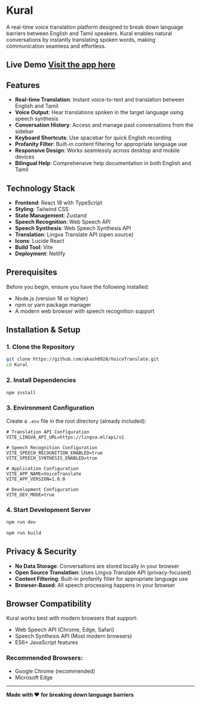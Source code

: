 # Kural

A real-time voice translation platform designed to break down language barriers between English and Tamil speakers. Kural enables natural conversations by instantly translating spoken words, making communication seamless and effortless.

## Live Demo [Visit the app here](https://kural-chi.vercel.app/)

## Features

- **Real-time Translation**: Instant voice-to-text and translation between English and Tamil
- **Voice Output**: Hear translations spoken in the target language using speech synthesis
- **Conversation History**: Access and manage past conversations from the sidebar
- **Keyboard Shortcuts**: Use spacebar for quick English recording
- **Profanity Filter**: Built-in content filtering for appropriate language use
- **Responsive Design**: Works seamlessly across desktop and mobile devices
- **Bilingual Help**: Comprehensive help documentation in both English and Tamil

## Technology Stack

- **Frontend**: React 18 with TypeScript
- **Styling**: Tailwind CSS
- **State Management**: Zustand
- **Speech Recognition**: Web Speech API
- **Speech Synthesis**: Web Speech Synthesis API
- **Translation**: Lingva Translate API (open source)
- **Icons**: Lucide React
- **Build Tool**: Vite
- **Deployment**: Netlify

## Prerequisites

Before you begin, ensure you have the following installed:
- Node.js (version 16 or higher)
- npm or yarn package manager
- A modern web browser with speech recognition support

## Installation & Setup

### 1. Clone the Repository

```bash
git clone https://github.com/akash0928/VoiceTranslate.git
cd Kural
```

### 2. Install Dependencies

```bash
npm install
```

### 3. Environment Configuration

Create a `.env` file in the root directory (already included):

```env
# Translation API Configuration
VITE_LINGVA_API_URL=https://lingva.ml/api/v1

# Speech Recognition Configuration
VITE_SPEECH_RECOGNITION_ENABLED=true
VITE_SPEECH_SYNTHESIS_ENABLED=true

# Application Configuration
VITE_APP_NAME=VoiceTranslate
VITE_APP_VERSION=1.0.0

# Development Configuration
VITE_DEV_MODE=true
```

### 4. Start Development Server

```bash
npm run dev
```

```bash
npm run build
```
## Privacy & Security

- **No Data Storage**: Conversations are stored locally in your browser
- **Open Source Translation**: Uses Lingva Translate API (privacy-focused)
- **Content Filtering**: Built-in profanity filter for appropriate language use
- **Browser-Based**: All speech processing happens in your browser

## Browser Compatibility

Kural works best with modern browsers that support:
- Web Speech API (Chrome, Edge, Safari)
- Speech Synthesis API (Most modern browsers)
- ES6+ JavaScript features

### Recommended Browsers:
- Google Chrome (recommended)
- Microsoft Edge


---

**Made with ❤️ for breaking down language barriers**
